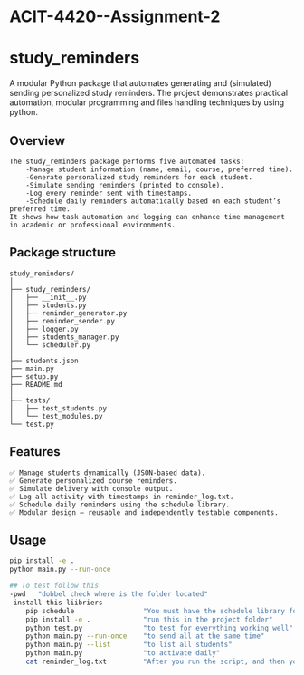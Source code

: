 # ACIT-4420--Assignment-2
# study_reminders

A modular Python package that automates generating and (simulated) sending personalized study reminders.
The project demonstrates practical automation, modular programming and files handling techniques by using python.

## Overview
    The study_reminders package performs five automated tasks:   
        -Manage student information (name, email, course, preferred time).    
        -Generate personalized study reminders for each student.    
        -Simulate sending reminders (printed to console).    
        -Log every reminder sent with timestamps.    
        -Schedule daily reminders automatically based on each student’s preferred time.
    It shows how task automation and logging can enhance time management in academic or professional environments.
    
## Package structure
    study_reminders/
    │
    ├── study_reminders/
    │   ├── __init__.py
    │   ├── students.py
    │   ├── reminder_generator.py
    │   ├── reminder_sender.py
    │   ├── logger.py
    │   ├── students_manager.py
    │   └── scheduler.py
    │
    ├── students.json
    ├── main.py
    ├── setup.py
    ├── README.md
    │
    ├── tests/
    │   ├── test_students.py
    │   └── test_modules.py
    └── test.py

## Features
    ✅ Manage students dynamically (JSON-based data).
    ✅ Generate personalized course reminders.
    ✅ Simulate delivery with console output.
    ✅ Log all activity with timestamps in reminder_log.txt.
    ✅ Schedule daily reminders using the schedule library.
    ✅ Modular design — reusable and independently testable components.

## Usage
```bash
pip install -e .
python main.py --run-once

## To test follow this 
-pwd   "dobbel check where is the folder located"
-install this liibriers 
    pip schedule                 "You must have the schedule library for the planning to work"
    pip install -e .             "run this in the project folder"
    python test.py               "to test for everything working well"
    python main.py --run-once    "to send all at the same time"
    python main.py --list        "to list all students"
    python main.py               "to activate daily"
    cat reminder_log.txt         "After you run the script, and then you ll see all times and who received which reminders."
```



